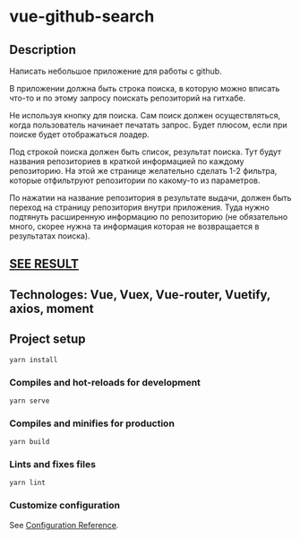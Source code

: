 # vue-github-search

## Description
Написать небольшое приложение для работы с github.

В приложении должна быть строка поиска, в которую можно вписать что-то  и по этому запросу поискать репозиторий на гитхабе.

Не используя кнопку для поиска. Сам поиск должен осуществляться, когда пользователь начинает печатать запрос. Будет плюсом, если при поиске будет отображаться лоадер.

Под строкой поиска должен быть список, результат поиска. Тут будут названия репозиториев в краткой информацией по каждому репозиторию. На этой же странице желательно сделать 1-2 фильтра, которые отфильтруют репозитории по какому-то из параметров.

По нажатии на название репозитория в результате выдачи, должен быть переход на страницу репозитория внутри приложения. Туда нужно подтянуть расширенную информацию по репозиторию (не обязательно много, скорее нужна та информация которая не возвращается в результатах поиска). 


## [SEE RESULT](https://vercel.com/missnatalip-mailru/github-search-test)

## Technologes: Vue, Vuex, Vue-router, Vuetify, axios, moment

## Project setup
```
yarn install
```

### Compiles and hot-reloads for development
```
yarn serve
```

### Compiles and minifies for production
```
yarn build
```

### Lints and fixes files
```
yarn lint
```

### Customize configuration
See [Configuration Reference](https://cli.vuejs.org/config/).
